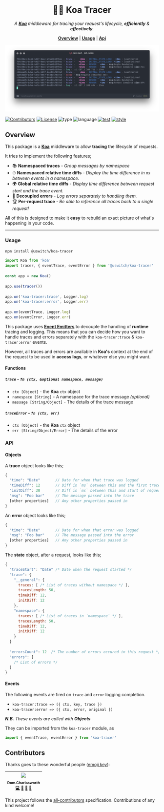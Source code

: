 <h1 align="center">🕵️‍♀️ Koa Tracer</h1>

<p align="center">
  <i>
    A <b><a href="http://koajs.com">Koa</a></b> middleware for
    tracing your request's lifecycle, <b>efficiently</b> & <b>effectively</b>.
  </i>
</p>

<p align="center">
  <b><a href="#overview">Overview</a></b>
  |
  <b><a href="#usage">Usage</a></b>
  |
  <b><a href="#api">Api</a></b>
</p>


<p align="center">
  <img src="screenshot.png" width="800">
</p>

[![Contributors](https://img.shields.io/badge/contributors-1-orange.svg?style=for-the-badge)](#contributors)
[![License](https://img.shields.io/github/license/mashape/apistatus.svg?style=for-the-badge)]()
![type](https://img.shields.io/badge/⚡-library-c45366.svg?style=for-the-badge)
![language](https://img.shields.io/badge/❤-Node-da776c.svg?style=for-the-badge)
[![test](https://img.shields.io/badge/🔬-Jest-e9a279.svg?style=for-the-badge)](https://facebook.github.io/jest/)
[![style](https://img.shields.io/badge/🎨-Standard-e4ca93.svg?style=for-the-badge)](https://standardjs.com)

## Overview

This package is a [**Koa**](http://koajs.com/) middleware to allow
**tracing** the lifecycle of requests.

It tries to implement the following features;

* 📚 **Namespaced traces** - _Group messages by namespace_
* ⏱ **Namespaced relative time diffs** - _Display the time difference in
  `ms` between events in a namespace._
* 🌍 **Global relative time diffs** - _Display time difference
between request start and the trace event._
* 🐛 **Decoupled errors** - _Log errors separately to handling
  them._
* 🏆 **Per-request trace** - _Be able to reference all
  traces back to a single request!_

All of this is designed to make it **easy** to rebuild an exact
picture of what's happening in your code.

---

### Usage

```sh
npm install @uswitch/koa-tracer
```

```js
import Koa from 'koa'
import tracer, { eventTrace, eventError } from '@uswitch/koa-tracer'

const app = new Koa()

app.use(tracer())

app.on('koa-tracer:trace', Logger.log)
app.on('koa-tracer:error', Logger.err)

app.on(eventTrace, Logger.log)
app.on(eventError, Logger.err)
```

This package uses [**Event
Emitters**](https://nodejs.org/api/events.html) to decouple the
handling of **runtime** tracing and logging. This means that you can
decide how you want to handle traces and errors separately with the
`koa-tracer:trace` & `koa-tracer:error` events.

However, all traces and errors are available in **Koa's** context at
the end of the request to be used in **access logs**, or whatever else you
might want.

#### Functions

##### `trace` - `fn (ctx, &optional namespace, message)`

* `ctx [Object]` - the **Koa** `ctx` object
* `namespace [String]` - A namespace for the trace message _(optional)_
* `message [String/Object]` - The details of the trace message

##### `traceError` - `fn (ctx, err)`

* `ctx [Object]` - the **Koa** `ctx` object
* `err [String/Object/Error]` - The details of the error

### API

#### Objects

A **trace** object looks like this;

```js
{
  "time": "Date"       // Date for when that trace was logged
  "timeDiff": 12       // Diff in `ms` between this and the first trace in namspace
  "initDiff": 30       // Diff in `ms` between this and start of request
  "msg": "Foo bar"     // The message passed into the trace
  [other properties]   // Any other properties passed in
}
```

An **error** object looks like this;

```js
{
  "time": "Date"       // Date for when that error was logged
  "msg": "Foo bar"     // The message passed into the error
  [other properties]   // Any other properties passed in
}
```

The **state** object, after a request, looks like this;

```js
{
  "traceStart": "Date" /* Date when the request started */
  "trace": {
    "__general": { 
      traces: [ /* List of traces without namespace */ ],
      tracesLength: 50,
      timeDiff: 12,
      initDiff: 12
    },
    "namespace": { 
      traces: [ /* List of traces in `namespace` */ ],
      tracesLength: 50,
      timeDiff: 12,
      initDiff: 12
    }
  }

  "errorsCount": 12  /* The number of errors occured in this request */
  "errors": [
    /* List of errors */
  ]
}
```

#### Events

The following events are fired on `trace` and `error` logging
completion.

* `koa-tracer:trace => ({ ctx, key, trace })`
* `koa-tracer:error => ({ ctx, error, original })`

_**N.B.** These events are called with **Objects**_

They can be imported from the `koa-tracer` module, as

```js
import { eventTrace, eventError } from 'koa-tracer'
```

## Contributors

Thanks goes to these wonderful people ([emoji key](https://github.com/kentcdodds/all-contributors#emoji-key)):

<!-- ALL-CONTRIBUTORS-LIST:START - Do not remove or modify this section -->
| [<img src="https://avatars1.githubusercontent.com/u/5881414?v=4" width="100px;"/><br /><sub>Dom Charlesworth</sub>](http://domcharlesworth.co.uk)<br />[💻](https://github.com/uswitch/koa-tracer/commits?author=domtronn "Code") [📖](https://github.com/uswitch/koa-tracer/commits?author=domtronn "Documentation") [🤔](#ideas-domtronn "Ideas, Planning, & Feedback") [🔌](#plugin-domtronn "Plugin/utility libraries") |
| :---: |
<!-- ALL-CONTRIBUTORS-LIST:END -->

This project follows the [all-contributors](https://github.com/kentcdodds/all-contributors) specification. Contributions of any kind welcome!
